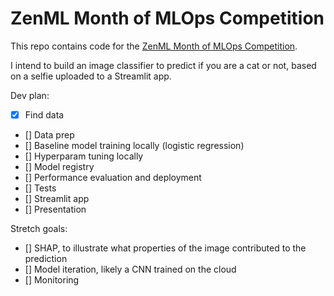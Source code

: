 # ZenML Month of MLOps Competition

This repo contains code for the [ZenML Month of MLOps Competition](https://blog.zenml.io/mlops-competition/).

I intend to build an image classifier to predict if you are a cat or not, based on a selfie uploaded to a Streamlit app.

Dev plan:

- [X] Find data
- [] Data prep
- [] Baseline model training locally (logistic regression)
- [] Hyperparam tuning locally
- [] Model registry
- [] Performance evaluation and deployment
- [] Tests
- [] Streamlit app
- [] Presentation

Stretch goals:

- [] SHAP, to illustrate what properties of the image contributed to the prediction
- [] Model iteration, likely a CNN trained on the cloud
- [] Monitoring
